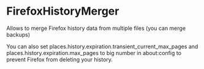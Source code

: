 # FirefoxHistoryMerger
Allows to merge Firefox history data from multiple files (you can merge backups)

You can also set places.history.expiration.transient_current_max_pages and places.history.expiration.max_pages to big number in about:config to prevent Firefox from deleting your history.
